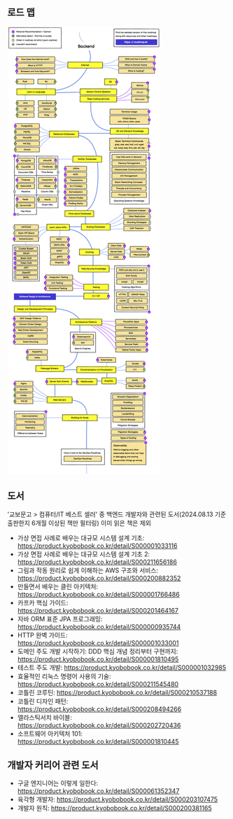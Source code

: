 ## 로드 맵


![img](assets/roadmap.png)

## 도서

'교보문고 > 컴퓨터/IT 베스트 셀러' 중 백엔드 개발자와 관련된 도서(2024.08.13 기준 출판한지 6개월 이상된 책만 필터링)
이미 읽은 책은 제외

- 가상 면접 사례로 배우는 대규모 시스템 설계 기초: https://product.kyobobook.co.kr/detail/S000001033116
- 가상 면접 사례로 배우는 대규모 시스템 설계 기초 2: https://product.kyobobook.co.kr/detail/S000211656186
- 그림과 작동 원리로 쉽게 이해하는 AWS 구조와 서비스: https://product.kyobobook.co.kr/detail/S000200882352
- 만들면서 배우는 클린 아키텍처: https://product.kyobobook.co.kr/detail/S000001766486
- 카프카 핵심 가이드: https://product.kyobobook.co.kr/detail/S000201464167
- 자바 ORM 표준 JPA 프로그래밍: https://product.kyobobook.co.kr/detail/S000000935744
- HTTP 완벽 가이드: https://product.kyobobook.co.kr/detail/S000001033001
- 도메인 주도 개발 시작하기: DDD 핵심 개념 정리부터 구현까지: https://product.kyobobook.co.kr/detail/S000001810495
- 테스트 주도 개발: https://product.kyobobook.co.kr/detail/S000001032985
- 효율적인 리눅스 명령어 사용의 기술: https://product.kyobobook.co.kr/detail/S000211545480
- 코틀린 코루틴: https://product.kyobobook.co.kr/detail/S000210537188
- 코틀린 디자인 패턴: https://product.kyobobook.co.kr/detail/S000208494266
- 엘라스틱서치 바이블: https://product.kyobobook.co.kr/detail/S000202720436
- 소프트웨어 아키텍처 101: https://product.kyobobook.co.kr/detail/S000001810445

## 개발자 커리어 관련 도서

- 구글 엔지니어는 이렇게 일한다: https://product.kyobobook.co.kr/detail/S000061352347
- 육각형 개발자: https://product.kyobobook.co.kr/detail/S000203107475
- 개발자 원칙: https://product.kyobobook.co.kr/detail/S000200381165

